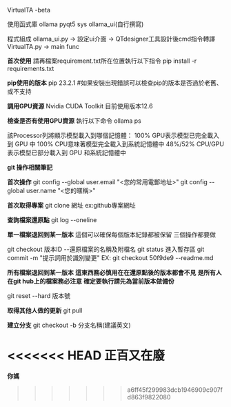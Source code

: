 VirtualTA -beta

使用函式庫
ollama
pyqt5
sys
ollama_ui(自行撰寫)

程式組成
ollama_ui.py -> 設定ui介面 -> QTdesigner工具設計後cmd指令轉譯
VirtualTA.py -> main func

**首次使用**
請再檔案requirement.txt所在位置執行以下指令
pip install -r requirements.txt 

**pip使用的版本**
pip 23.2.1 #如果安裝出現錯誤可以檢查pip的版本是否過於老舊、或不支持

**調用GPU資源**
Nvidia CUDA Toolkit 目前使用版本12.6

**檢查是否有使用GPU資源**
執行以下命令
ollama ps

該Processor列將顯示模型載入到哪個記憶體：
100% GPU表示模型已完全載入到 GPU 中
100% CPU意味著模型完全載入到系統記憶體中
48%/52% CPU/GPU表示模型已部分載入到 GPU 和系統記憶體中

**git 操作相關筆記**

**首次操作**
git config --global user.email "<您的常用電郵地址>"
git config --global user.name "<您的暱稱>"


**首次取得專案**
git clone 網址 ex:github專案網址

**查詢檔案還原點**
git log --oneline

**單一檔案退回到某一版本**
這個可以確保每個版本紀錄都被保留
三個操作都要做

git checkout 版本ID --還原檔案的名稱及附檔名
git status 進入暫存區
git commit -m "提示詞用於識別變更"
EX: git checkout 50f9de9 --readme.md

**所有檔案退回到某一版本**
**這東西務必慎用在在還原點後的版本都會不見**
**是所有人在git hub上的檔案務必注意**
**確定要執行請先為當前版本做備份**


git reset --hard 版本號


**取得其他人做的更新**
git pull

**建立分支**
git checkout -b 分支名稱(建議英文)

<<<<<<< HEAD
**正百又在廢**
=======
**你媽**

>>>>>>> a6ff45f299983dcb1946909c907fd863f9822080
